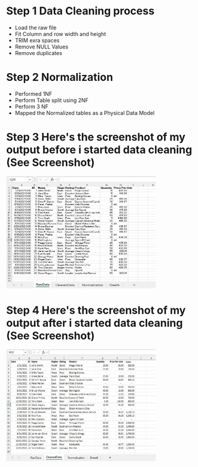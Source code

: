 # Step 1 Data Cleaning process
- Load the raw file
- Fit Column and row width and height
- TRIM exra spaces
- Remove NULL Values
- Remove duplicates
# Step 2 Normalization 
- Performed 1NF
- Perform Table split using 2NF
- Perform 3 NF
- Mapped the Normalized tables as a Physical Data Model
# Step 3 Here's the screenshot of my output before i started data cleaning (See Screenshot)
<img src="image/IMG_5727.jpeg" alt="Alt Text" width="400" height="300">

# Step 4 Here's the screenshot of my output after i started data cleaning (See Screenshot)
<img src="image/after.jpeg" alt="Alt Text" width="400" height="300">
